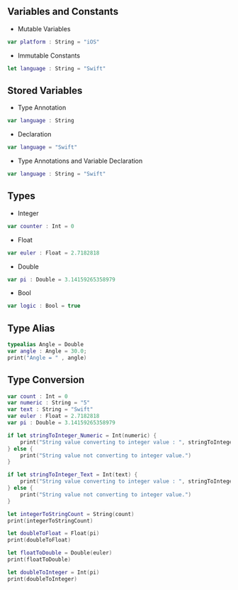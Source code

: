 ## Variables and Constants

- Mutable Variables
```swift
var platform : String = "iOS"
```

- Immutable Constants
```swift
let language : String = "Swift"
```

## Stored Variables

- Type Annotation
```swift
var language : String
```

- Declaration
```swift
var language = "Swift"
```

- Type Annotations and Variable Declaration
```swift
var language : String = "Swift"
```

## Types

- Integer
```swift
var counter : Int = 0
```

- Float
```swift
var euler : Float = 2.7182818
```

- Double
```swift
var pi : Double = 3.14159265358979
```

- Bool
```swift
var logic : Bool = true
```

## Type Alias 

```swift
typealias Angle = Double
var angle : Angle = 30.0;
print("Angle = " , angle)
```

## Type Conversion

```swift
var count : Int = 0
var numeric : String = "5"
var text : String = "Swift"
var euler : Float = 2.7182818
var pi : Double = 3.14159265358979

if let stringToInteger_Numeric = Int(numeric) {
    print("String value converting to integer value : ", stringToInteger_Numeric)
} else {
    print("String value not converting to integer value.")
}

if let stringToInteger_Text = Int(text) {
    print("String value converting to integer value : ", stringToInteger_Text)
} else {
    print("String value not converting to integer value.")
}

let integerToStringCount = String(count)
print(integerToStringCount)

let doubleToFloat = Float(pi)
print(doubleToFloat)

let floatToDouble = Double(euler)
print(floatToDouble)

let doubleToInteger = Int(pi)
print(doubleToInteger)
```
